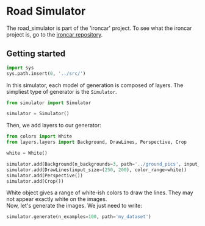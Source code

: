 # Road Simulator

The road_simulator is part of the 'ironcar' project.
To see what the ironcar project is, go to the [ironcar repository](https://github.com/vinzeebreak/ironcar).

## Getting started

```python
import sys
sys.path.insert(0, '../src/')
```

In this simulator, each model of generation is composed of layers. The simpliest type of generator is the `Simulator`.
```python
from simulator import Simulator

simulator = Simulator()
```

Then, we add layers to our generator:

```python
from colors import White
from layers.layers import Background, DrawLines, Perspective, Crop

white = White()

simulator.add(Background(n_backgrounds=3, path='../ground_pics', input_size=(250, 200)))
simulator.add(DrawLines(input_size=(250, 200), color_range=white))
simulator.add(Perspective())
simulator.add(Crop())
```

White object gives a range of white-ish colors to draw the lines. They may not appear exactly white on the images.  
Now, let's generate the images. We just need to write:

```python
simulator.generate(n_examples=100, path='my_dataset')
```
